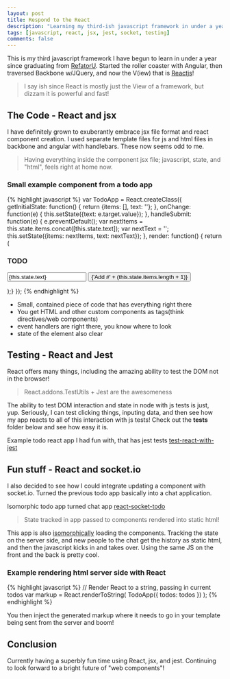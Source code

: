 ```yaml
---
layout: post
title: Respond to the React  
description: "Learning my third-ish javascript framework in under a year, me likee!"
tags: [javascript, react, jsx, jest, socket, testing]
comments: false
---
```


This is my third javascript framework I have begun to learn in under a year since graduating from [RefatorU](www.refactoru.com). Started the roller coaster with Angular, then traversed Backbone w/JQuery, and now the V(iew) that is [Reactjs](https://facebook.github.io/react/)!

> I say ish since React is mostly just the View of a framework, but dizzam it is powerful and fast!

## The Code - React and jsx

I have definitely grown to exuberantly embrace jsx file format and react component creation. I used separate template files for js and html files in backbone and angular with handlebars. These now seems odd to me.

> Having everything inside the component jsx file; javascript, state, and "html", feels right at home now.

### Small example component from a todo app

{% highlight javascript %}
var TodoApp = React.createClass({
  getInitialState: function() {
    return {items: [], text: ''};
  },
  onChange: function(e) {
    this.setState({text: e.target.value});
  },
  handleSubmit: function(e) {
    e.preventDefault();
    var nextItems = this.state.items.concat([this.state.text]);
    var nextText = '';
    this.setState({items: nextItems, text: nextText});
  },
  render: function() {
    return (
      <div>
        <h3>TODO</h3>
        <TodoList items={this.state.items} />
        <form className="todoForm" onSubmit={this.handleSubmit}>
          <input className="todoInput" onChange={this.onChange} value={this.state.text} />
          <button className="submitTodo">{'Add #' + (this.state.items.length + 1)}</button>
        </form>
      </div>
  );}
});
{% endhighlight %}

- Small, contained piece of code that has everything right there
- You get HTML and other custom components as tags(think directives/web components)
- event handlers are right there, you know where to look
- state of the element also clear

## Testing - React and Jest

React offers many things, including the amazing ability to test the DOM not in the browser!  

> React.addons.TestUtils + Jest are the awesomeness

The ability to test DOM interaction and state in node with js tests is just, yup. Seriously, I can test clicking things, inputing data, and then see how my app reacts to all of this interaction with js tests! Check out the __tests__ folder below and see how easy it is.

Example todo react app I had fun with, that has jest tests [test-react-with-jest](https://github.com/hartzis/test-react-with-jest)

## Fun stuff - React and socket.io

I also decided to see how I could integrate updating a component with socket.io.  Turned the previous todo app basically into a chat application.

Isomorphic todo app turned chat app [react-socket-todo](https://github.com/hartzis/react-socket-todo)

> State tracked in app passed to components rendered into static html!

This app is also [isomorphically](http://blog.risingstack.com/from-angularjs-to-react-the-isomorphic-way/) loading the components. Tracking the state on the server side, and new people to the chat get the history as static html, and then the javascript kicks in and takes over.  Using the same JS on the front and the back is pretty cool.

### Example rendering html server side with React

{% highlight javascript %}
// Render React to a string, passing in current todos
var markup = React.renderToString(
  TodoApp({
    todos: todos
  })
);
{% endhighlight %}

You then inject the generated markup where it needs to go in your template being sent from the server and boom!

## Conclusion

Currently having a superbly fun time using React, jsx, and jest. Continuing to look forward to a bright future of "web components"!
